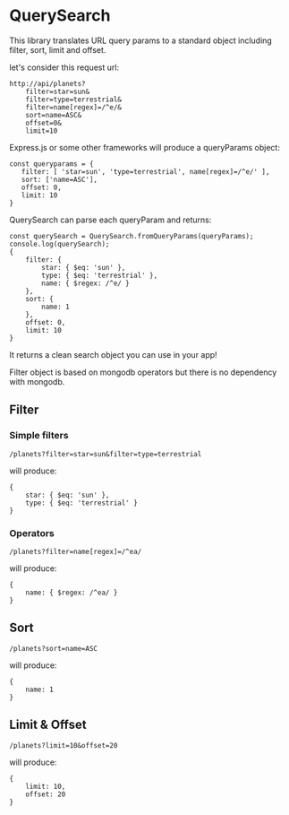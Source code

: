 # QuerySearch

This library translates URL query params to a standard object including filter, sort, limit and offset.

let's consider this request url: 
```
http://api/planets?
    filter=star=sun&
    filter=type=terrestrial&
    filter=name[regex]=/^e/&
    sort=name=ASC&
    offset=0&
    limit=10
```

Express.js or some other frameworks will produce a queryParams object:
```
const queryparams = {
   filter: [ 'star=sun', 'type=terrestrial', name[regex]=/^e/' ],
   sort: ['name=ASC'],
   offset: 0,
   limit: 10
}
```

QuerySearch can parse each queryParam and returns:
```
const querySearch = QuerySearch.fromQueryParams(queryParams);
console.log(querySearch);
{
    filter: {
        star: { $eq: 'sun' },
        type: { $eq: 'terrestrial' },
        name: { $regex: /^e/ }
    },
    sort: {
        name: 1
    },
    offset: 0,
    limit: 10
}
```

It returns a clean search object you can use in your app!

Filter object is based on mongodb operators but there is no dependency with mongodb.


## Filter

### Simple filters

``
/planets?filter=star=sun&filter=type=terrestrial
``

will produce:

```
{
    star: { $eq: 'sun' },
    type: { $eq: 'terrestrial' }
}
```

### Operators

``
/planets?filter=name[regex]=/^ea/
``

will produce:

```
{
    name: { $regex: /^ea/ }
}
```

## Sort

``
/planets?sort=name=ASC
``

will produce:

```
{
    name: 1
}
```


## Limit & Offset

``
/planets?limit=10&offset=20
``

will produce:

```
{
    limit: 10,
    offset: 20
}
```
